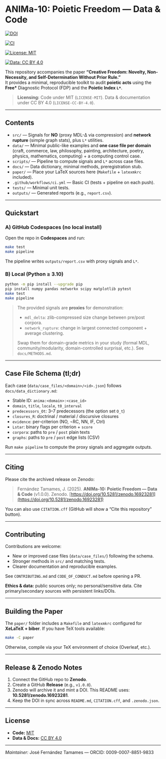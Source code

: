 # ANIMa-10: Poietic Freedom — Data & Code

[![DOI](https://zenodo.org/badge/DOI/10.5281/zenodo.16923281.svg)](https://doi.org/10.5281/zenodo.16923281)

[![CI](https://github.com/ORG/anima-10-poietic-freedom/actions/workflows/ci.yml/badge.svg)](https://github.com/ORG/anima-10-poietic-freedom/actions/workflows/ci.yml)

[![License: MIT](https://img.shields.io/badge/Code%20License-MIT-blue.svg)](LICENSE-MIT)

[![Data: CC BY 4.0](https://img.shields.io/badge/Data%20License-CC%20BY%204.0-lightgrey.svg)](LICENSE-CC-BY-4.0)

This repository accompanies the paper **“Creative Freedom: Novelty, Non-Necessity, and Self-Determination Without Prior Rule.”**  
It provides a minimal, reproducible toolkit to audit **poietic acts** using the **Free\*** Diagnostic Protocol (FDP) and the **Poietic Index `L*`**.

> **Licensing:** Code under MIT (`LICENSE-MIT`). Data & documentation under CC BY 4.0 (`LICENSE-CC-BY-4.0`).

---

## Contents

- `src/` — Signals for **NO** (proxy MDL-Δ via compression) and **network rupture** (simple graph stats), plus `L*` utilities.
- `data/` — Minimal public-like examples and **one case file per domain** (craft, commerce, law, philosophy, painting, architecture, poetry, physics, mathematics, computing) + a computing control case.
- `scripts/` — Pipeline to compute signals and `L*` across case files.
- `docs/` — Data dictionary, minimal methods, preregistration stub.
- `paper/` — Place your LaTeX sources here (`Makefile` + `latexmkrc` included).
- `.github/workflows/ci.yml` — Basic CI (tests + pipeline on each push).
- `tests/` — Minimal unit tests.
- `outputs/` — Generated reports (e.g., `report.csv`).

---

## Quickstart

### A) GitHub Codespaces (no local install)
Open the repo in **Codespaces** and run:
```bash
make test
make pipeline
````

The pipeline writes `outputs/report.csv` with proxy signals and `L*`.

### B) Local (Python ≥ 3.10)

```bash
python -m pip install --upgrade pip
pip install numpy pandas networkx scipy matplotlib pytest
make test
make pipeline
```

> The provided signals are **proxies** for demonstration:
>
> * `mdl_delta`: zlib-compressed size change between pre/post corpora.
> * `network_rupture`: change in largest connected component + average clustering.
>
> Swap them for domain-grade metrics in your study (formal MDL, community/modularity, domain-controlled surprisal, etc.). See `docs/METHODS.md`.

---

## Case File Schema (tl;dr)

Each case (`data/case_files/<domain>/<id>.json`) follows `docs/data_dictionary.md`:

* Stable ID: `anima:<domain>:<case_id>`
* `domain`, `title`, `locale`, `t0_interval`
* `predecessors_Ot`: 3–7 predecessors (the option set `O_t`)
* `closures_R`: doctrinal / material / discursive closures
* `evidence`: per-criterion (NO, ¬RC, NN, IF, Ctrl)
* `Lstar`: binary flags per criterion + `score`
* `corpora`: paths to `pre` / `post` plain texts
* `graphs`: paths to `pre` / `post` edge lists (CSV)

Run `make pipeline` to compute the proxy signals and aggregate outputs.

---

## Citing

Please cite the archived release on Zenodo:

> Fernández Tamames, J. (2025). **ANIMa-10: Poietic Freedom — Data & Code** (v1.0.0). Zenodo. [https://doi.org/10.5281/zenodo.16923281](https://doi.org/10.5281/zenodo.16923281)

You can also use `CITATION.cff` (GitHub will show a “Cite this repository” button).

---

## Contributing

Contributions are welcome:

* New or improved case files (`data/case_files/`) following the schema.
* Stronger methods in `src/` and matching tests.
* Clearer documentation and reproducible examples.

See `CONTRIBUTING.md` and `CODE_OF_CONDUCT.md` before opening a PR.

**Ethics & data:** public sources only; no personal/sensitive data.
Cite primary/secondary sources with persistent links/DOIs.

---

## Building the Paper

The `paper/` folder includes a `Makefile` and `latexmkrc` configured for **XeLaTeX + biber**.
If you have TeX tools available:

```bash
make -C paper
```

Otherwise, compile via your TeX environment of choice (Overleaf, etc.).

---

## Release & Zenodo Notes

1. Connect the GitHub repo to **Zenodo**.
2. Create a GitHub **Release** (e.g., `v1.0.0`).
3. Zenodo will archive it and mint a DOI. This README uses: **10.5281/zenodo.16923281**.
4. Keep the DOI in sync across `README.md`, `CITATION.cff`, and `.zenodo.json`.

---

## License

* **Code:** [MIT](LICENSE-MIT)
* **Data & Docs:** [CC BY 4.0](LICENSE-CC-BY-4.0)

---

*Maintainer:* José Fernández Tamames — ORCID: 0009-0007-8851-9833

```

